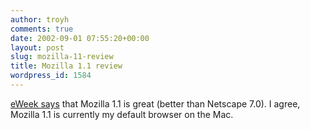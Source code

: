 ```yaml
---
author: troyh
comments: true
date: 2002-09-01 07:55:20+00:00
layout: post
slug: mozilla-11-review
title: Mozilla 1.1 review
wordpress_id: 1584
---
```


[eWeek says](http://www.eweek.com/article2/0,3959,493248,00.asp) that Mozilla 1.1 is great (better than Netscape 7.0). I agree, Mozilla 1.1 is currently my default browser on the Mac.
